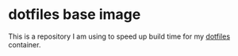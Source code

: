 # dotfiles base image

This is a repository I am using to speed up build time for my [dotfiles][0]
container.

[0]: https://github.com/scanf/dotfiles
